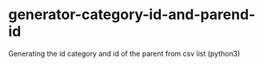# generator-category-id-and-parend-id
Generating the id category and id of the parent from csv list (python3)
